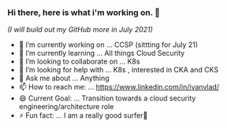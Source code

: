 ### Hi there, here is what i'm working on. 👋
*(I will build out my GitHub more in July 2021)*

- 🔭 I’m currently working on ... CCSP (sittting for July 21)
- 🌱 I’m currently learning ... All things Cloud Security
- 👯 I’m looking to collaborate on ... K8s 
- 🤔 I’m looking for help with ... K8s , interested in CKA and CKS
- 💬 Ask me about ... Anything
- 📫 How to reach me: ... https://www.linkedin.com/in/ivanvlad/
- 😄 Current Goal: ... Transition towards a cloud security engineering/architecture role
- ⚡ Fun fact: ... I am a really good surfer🌊
